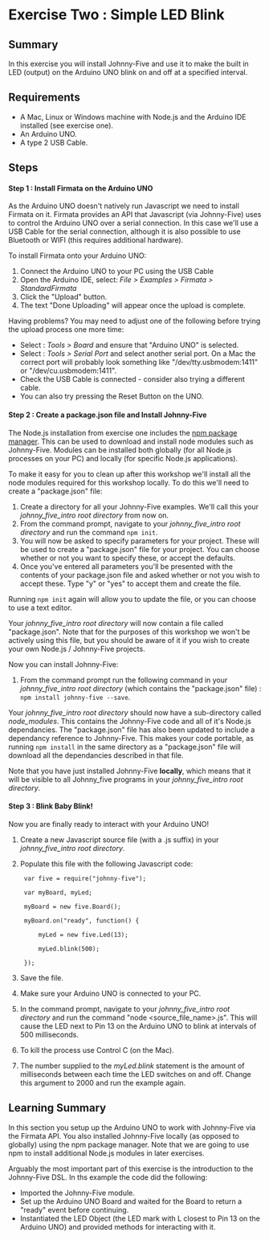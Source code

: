 # Exercise Two : Simple LED Blink #

## Summary ##

In this exercise you will install Johnny-Five and use it to make the built in LED (output) on the Arduino UNO blink on and off at a specified interval.

## Requirements ##

* A Mac, Linux or Windows machine with Node.js and the Arduino IDE installed (see exercise one).
* An Arduino UNO.
* A type 2 USB Cable.

## Steps ##

#### Step 1 : Install Firmata on the Arduino UNO ####

As the Arduino UNO doesn't natively run Javascript we need to install Firmata on it.  Firmata provides an API that Javascript (via Johnny-Five) uses to control the Arduino UNO over a serial connection.  In this case we'll use a USB Cable for the serial connection, although it is also possible to use Bluetooth or WIFI (this requires additional hardware).

To install Firmata onto your Arduino UNO:
 1. Connect the Arduino UNO to your PC using the USB Cable
 2. Open the Arduino IDE, select: _File > Examples > Firmata > StandardFirmata_
 3. Click the "Upload" button.
 4. The text "Done Uploading" will appear once the upload is complete.

Having problems?  You may need to adjust one of the following before trying the upload process one more time:
* Select : _Tools > Board_ and ensure that "Arduino UNO" is selected.
* Select : _Tools > Serial Port_ and select another serial port.  On a Mac the correct port will probably look something like  "/dev/tty.usbmodem:1411" or "/dev/cu.usbmodem:1411".
* Check the USB Cable is connected - consider also trying a different cable.
* You can also try pressing the Reset Button on the UNO.

#### Step 2 : Create a package.json file and Install Johnny-Five ####

The Node.js installation from exercise one includes the [npm package manager](https://www.npmjs.com).  This can be used to download and install node modules such as Johnny-Five. Modules can be installed both globally (for all Node.js processes on your PC) and locally (for specific Node.js applications).

To make it easy for you to clean up after this workshop we'll install all the node modules required for this workshop locally.  To do this we'll need to create a "package.json" file:
 1. Create a directory for all your Johnny-Five examples.  We'll call this your *johnny_five_intro root directory* from now on.
 2. From the command prompt, navigate to your *johnny_five_intro root directory* and run the command `npm init`.
 3. You will now be asked to specify parameters for your project.  These will be used to create a "package.json" file for your project.  You can choose whether or not you want to specify these, or accept the defaults.
 4. Once you've entered all parameters you'll be presented with the contents of your package.json file and asked whether or not you wish to accept these.  Type "y" or "yes" to accept them and create the file.

Running `npm init` again will allow you to update the file, or you can choose to use a text editor.

Your *johnny_five_intro root directory* will now contain a file called "package.json".  Note that for the purposes of this workshop we won't be actively using this file, but you should be aware of it if you wish to create your own Node.js / Johnny-Five projects.

Now you can install Johnny-Five:

1. From the command prompt run the following command in your *johnny_five_intro root directory* (which contains the "package.json" file) : `npm install johnny-five --save`.

Your *johnny_five_intro root directory* should now have a sub-directory called _node_modules_.  This contains the Johnny-Five code and all of it's Node.js dependancies.  The "package.json" file has also been updated to include a dependancy reference to Johnny-Five.  This makes your code portable, as running `npm install` in the same directory as a "package.json" file will download all the dependancies described in that file.

Note that you have just installed Johnny-Five **locally**, which means that it will be visible to all Johnny_five programs in your *johnny_five_intro root directory*.

#### Step 3 : Blink Baby Blink! ####

Now you are finally ready to interact with your Arduino UNO!  

1. Create a new Javascript source file (with a .js suffix) in your *johnny_five_intro root directory*.
2. Populate this file with the following Javascript code:

        var five = require("johnny-five");

        var myBoard, myLed;

        myBoard = new five.Board();

        myBoard.on("ready", function() {

            myLed = new five.Led(13);

            myLed.blink(500);

        });
3. Save the file.
4. Make sure your Arduino UNO is connected to your PC.
5. In the command prompt, navigate to your *johnny_five_intro root directory* and run the command "node <source_file_name>.js".  This will cause the LED next to Pin 13 on the Arduino UNO to blink at intervals of 500 milliseconds.
5. To kill the process use Control C (on the Mac).
6. The number supplied to the _myLed.blink_ statement is the amount of milliseconds between each time the LED switches on and off.   Change this argument to 2000 and run the example again.

## Learning Summary ##

In this section you setup up the Arduino UNO to work with Johnny-Five via the Firmata API.  You also installed Johnny-Five locally (as opposed to globally) using the npm package manager.  Note that we are going to use npm to install additional Node.js modules in later exercises.

Arguably the most important part of this exercise is the introduction to the Johnny-Five DSL.  In ths example the code did the following:
* Imported the Johnny-Five module.
* Set up the Arduino UNO Board and waited for the Board to return a "ready" event before continuing.
* Instantiated the LED Object (the LED mark with L closest to Pin 13 on the Arduino UNO) and provided methods for interacting with it.
